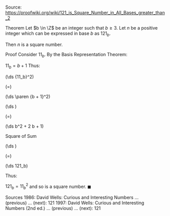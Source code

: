 # 

Source: https://proofwiki.org/wiki/121_is_Square_Number_in_All_Bases_greater_than_2

Theorem
Let $b \in \Z$ be an integer such that $b \ge 3$.
Let $n$ be a positive integer which can be expressed in base $b$ as $121_b$.

Then $n$ is a square number.


Proof
Consider $11_b$.
By the Basis Representation Theorem:

$11_b = b + 1$
Thus:














\(\ds {11_b}^2\)

\(=\)







\(\ds \paren {b + 1}^2\)




















\(\ds \)

\(=\)







\(\ds b^2 + 2 b + 1\)





Square of Sum














\(\ds \)

\(=\)







\(\ds 121_b\)









Thus:

$121_b = {11_b}^2$
and so is a square number.
$\blacksquare$


Sources
1986: David Wells: Curious and Interesting Numbers ... (previous) ... (next): $121$
1997: David Wells: Curious and Interesting Numbers (2nd ed.) ... (previous) ... (next): $121$




